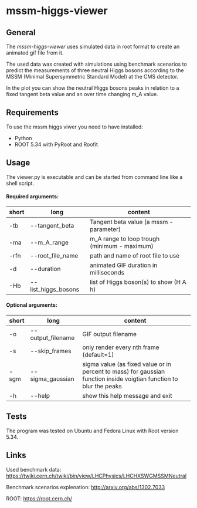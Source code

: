 # mssm-higgs-viewer

## General

The *mssm-higgs-viewer* uses simulated data in root format to create an animated gif file from it.

The used data was created with simulations using benchmark scenarios to predict the measurements of three neutral Higgs bosons according to the MSSM (Minimal Supersymmetric Standard Model) at the CMS detector.

In the plot you can show the neutral Higgs bosons peaks in relation to a fixed tangent beta value and an over time changing m_A value.


## Requirements

To use the mssm higgs viwer you need to have installed:

* Python
* ROOT 5.34 with PyRoot and Roofit


## Usage 

The viewer.py is executable and can be started from command line like a shell script.

  
#### Required arguments:

| short | long | content |
|------|-------|---------|
| -tb | --tangent_beta | Tangent beta value (a mssm - parameter)|
| -ma | --m_A_range |m_A range to loop trough (minimum - maximum)|
| -rfn| --root_file_name | path and name of root file to use|
| -d  | --duration | animated GIF duration in milliseconds |
| -Hb | --list_higgs_bosons | list of Higgs boson(s) to show (H A h) |


#### Optional arguments:  

| short | long | content |
|------|-------|---------|
| -o  | --output_filename | GIF output filename |
| -s  | --skip_frames | only render every nth frame (default=1)
| -sgm| --sigma_gaussian | sigma value (as fixed value or in percent to mass) for gaussian function inside voigtian function to blur the peaks|
|  -h | --help | show this help message and exit


## Tests

The program was tested on Ubuntu and Fedora Linux with Root version 5.34.


## Links

Used benchmark data: https://twiki.cern.ch/twiki/bin/view/LHCPhysics/LHCHXSWGMSSMNeutral

Benchmark scenarios explenation: http://arxiv.org/abs/1302.7033

ROOT: https://root.cern.ch/
